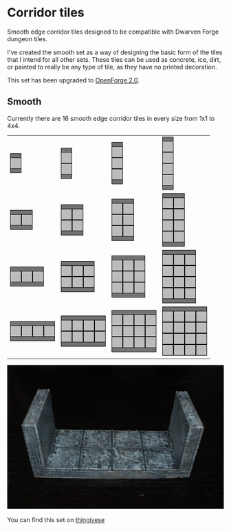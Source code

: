 Corridor tiles
==============

Smooth edge corridor tiles designed to be compatible with Dwarven Forge dungeon tiles.

I've created the smooth set as a way of designing the basic form of the tiles that I intend for all other sets.  These tiles can be used as concrete, ice, dirt, or painted to really be any type of tile, as they have no printed decoration.

This set has been upgraded to [OpenForge 2.0](https://github.com/devonjones/OpenForge).

Smooth
------

Currently there are 16 smooth edge corridor tiles in every size from 1x1 to 4x4.

<table>
<tr>
  <td><a href="smooth_edge_corridor_1x1.stl"><img src="images/1x1.png"></a></td>
  <td><a href="smooth_edge_corridor_1x2.stl"><img src="images/1x2.png"></a></td>
  <td><a href="smooth_edge_corridor_1x3.stl"><img src="images/1x3.png"></a></td>
  <td><a href="smooth_edge_corridor_1x4.stl"><img src="images/1x4.png"></a></td>
</tr>
<tr>
  <td><a href="smooth_edge_corridor_2x1.stl"><img src="images/2x1.png"></a></td>
  <td><a href="smooth_edge_corridor_2x2.stl"><img src="images/2x2.png"></a></td>
  <td><a href="smooth_edge_corridor_2x3.stl"><img src="images/2x3.png"></a></td>
  <td><a href="smooth_edge_corridor_2x4.stl"><img src="images/2x4.png"></a></td>
</tr>
<tr>
  <td><a href="smooth_edge_corridor_3x1.stl"><img src="images/3x1.png"></a></td>
  <td><a href="smooth_edge_corridor_3x2.stl"><img src="images/3x2.png"></a></td>
  <td><a href="smooth_edge_corridor_3x3.stl"><img src="images/3x3.png"></a></td>
  <td><a href="smooth_edge_corridor_3x4.stl"><img src="images/3x4.png"></a></td>
</tr>
<tr>
  <td><a href="smooth_edge_corridor_4x1.stl"><img src="images/4x1.png"></a></td>
  <td><a href="smooth_edge_corridor_4x2.stl"><img src="images/4x2.png"></a></td>
  <td><a href="smooth_edge_corridor_4x3.stl"><img src="images/4x3.png"></a></td>
  <td><a href="smooth_edge_corridor_4x4.stl"><img src="images/4x4.png"></a></td>
</tr>
</table>

![2x2 corridor](images/IMG_7762.JPG)

You can find this set on [thingivese](http://www.thingiverse.com/thing:234822)

